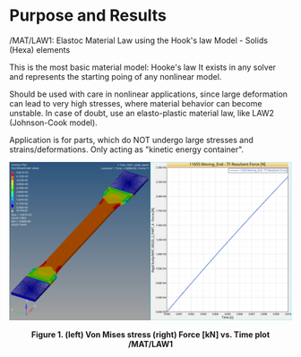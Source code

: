 
# Purpose and Results

/MAT/LAW1: Elastoc Material Law using the Hook's law Model - Solids (Hexa) elements

This is the most basic material model: Hooke's law
It exists in any solver and represents the starting poing of any nonlinear model.

Should be used with care in nonlinear applications, since large deformation can lead to very high stresses, 
where material behavior can become unstable.
In case of doubt, use an elasto-plastic material law, like LAW2 (Johnson-Cook model).

Application is for parts, which do NOT undergo large stresses and strains/deformations. 
Only acting as "kinetic energy container".

![image](/Materials/ElastoPlasticLaw/Law001/Solids/Images/LAW01_Solids.png)
<figcaption align = "center"><b>Figure 1. (left) Von Mises stress (right) Force [kN] vs. Time plot /MAT/LAW1</b></figcaption>
